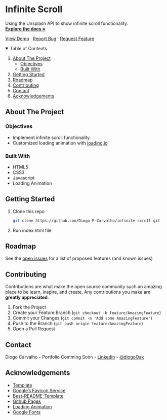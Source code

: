 # Infinite Scroll

Using the Unsplash API to show infinite scroll functionality.
<br>
<a href="https://github.com/Diogo-P-Carvalho/infinite-scroll/blob/main/README.md"><strong>Explore the docs »</strong></a>

<a href="https://diogo-p-carvalho.github.io/infinite-scroll/">View Demo</a>
·
<a href="https://github.com/Diogo-P-Carvalho/infinite-scroll/issues">Report Bug</a>
·
<a href="https://github.com/Diogo-P-Carvalho/infinite-scroll/issues">Request Feature</a>

<!-- TABLE OF CONTENTS -->
<details open="open">
  <summary>Table of Contents</summary>
  <ol>
    <li>
      <a href="#about-the-project">About The Project</a>
      <ul>
        <li><a href="#objectives">Objectives</a></li>
        <li><a href="#built-with">Built With</a></li>        
      </ul>
    </li>    
    <li>
      <a href="#getting-started">Getting Started</a>      
    </li>
    <li><a href="#roadmap">Roadmap</a></li>
    <li><a href="#contributing">Contributing</a></li>
    <li><a href="#contact">Contact</a></li>
    <li><a href="#acknowledgements">Acknowledgements</a></li>
  </ol>
</details>

<!-- ABOUT THE PROJECT -->

## About The Project

### Objectives

-   Implement infinite scroll functionality
-   Customized loading animation with [loading.io](https://loading.io/)

### Built With

-   HTML5
-   CSS3
-   Javascript
-   Loading Animation

<!-- GETTING STARTED -->

## Getting Started

1. Clone this repo
    ```sh
    git clone https://github.com/Diogo-P-Carvalho/infinite-scroll.git
    ```
2. Run index.html file

<!-- ROADMAP -->

## Roadmap

See the [open issues](https://github.com/Diogo-P-Carvalho/infinite-scroll/issues) for a list of proposed features (and known issues)

<!-- CONTRIBUTING -->

## Contributing

Contributions are what make the open source community such an amazing place to be learn, inspire, and create. Any contributions you make are **greatly appreciated**.

1. Fork the Project
2. Create your Feature Branch (`git checkout -b feature/AmazingFeature`)
3. Commit your Changes (`git commit -m 'Add some AmazingFeature'`)
4. Push to the Branch (`git push origin feature/AmazingFeature`)
5. Open a Pull Request

<!--CONTACT -->

## Contact

Diogo Carvalho - Portfolio Comming Soon - [Linkedin](www.linkedin.com/in/diogo-carvalho-83a96a14a) - [@diogoOak](https://twitter.com/diogoOak)

<!-- ACKNOWLEDGMENTS -->

## Acknowledgements

-   [Template](https://github.com/Diogo-P-Carvalho/template)
-   [Google’s Favicon Service](https://www.google.com/s2/favicons?domain=zerotomastery.io)
-   [Best-README-Template](https://github.com/othneildrew/Best-README-Template)
-   [Github Pages](https://pages.github.com/)
-   [Loading Animation](https://loading.io/)
-   [Google Fonts](https://fonts.google.com/)
